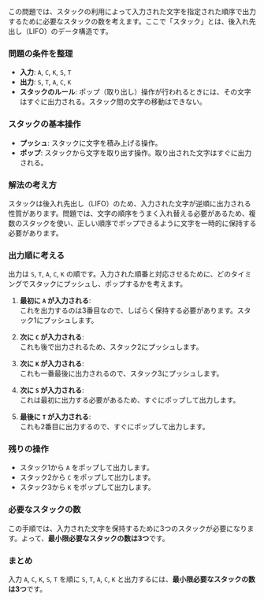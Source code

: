 この問題では、スタックの利用によって入力された文字を指定された順序で出力するために必要なスタックの数を考えます。ここで「スタック」とは、後入れ先出し（LIFO）のデータ構造です。

### 問題の条件を整理
- **入力**: `A`, `C`, `K`, `S`, `T`
- **出力**: `S`, `T`, `A`, `C`, `K`
- **スタックのルール**: ポップ（取り出し）操作が行われるときには、その文字はすぐに出力される。スタック間の文字の移動はできない。

### スタックの基本操作
- **プッシュ**: スタックに文字を積み上げる操作。
- **ポップ**: スタックから文字を取り出す操作。取り出された文字はすぐに出力される。

### 解法の考え方
スタックは後入れ先出し（LIFO）のため、入力された文字が逆順に出力される性質があります。問題では、文字の順序をうまく入れ替える必要があるため、複数のスタックを使い、正しい順序でポップできるように文字を一時的に保持する必要があります。

### 出力順に考える
出力は `S`, `T`, `A`, `C`, `K` の順です。入力された順番と対応させるために、どのタイミングでスタックにプッシュし、ポップするかを考えます。

1. **最初に `A` が入力される**:  
   これを出力するのは3番目なので、しばらく保持する必要があります。スタック1にプッシュします。

2. **次に `C` が入力される**:  
   これも後で出力されるため、スタック2にプッシュします。

3. **次に `K` が入力される**:  
   これも一番最後に出力されるので、スタック3にプッシュします。

4. **次に `S` が入力される**:  
   これは最初に出力する必要があるため、すぐにポップして出力します。

5. **最後に `T` が入力される**:  
   これも2番目に出力するので、すぐにポップして出力します。

### 残りの操作
- スタック1から `A` をポップして出力します。
- スタック2から `C` をポップして出力します。
- スタック3から `K` をポップして出力します。

### 必要なスタックの数
この手順では、入力された文字を保持するために3つのスタックが必要になります。よって、**最小限必要なスタックの数は3つ**です。

### まとめ
入力 `A`, `C`, `K`, `S`, `T` を順に `S`, `T`, `A`, `C`, `K` と出力するには、**最小限必要なスタックの数は3つ**です。